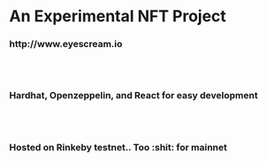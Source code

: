<h1> An Experimental NFT Project </h1>
<h3>http://www.eyescream.io</h3>
<br><br>
<h3> Hardhat, Openzeppelin, and React for easy development </h3>
<br><br>
<h3> Hosted on Rinkeby testnet.. Too :shit: for mainnet </h3>
